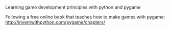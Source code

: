 Learning game development principles with python and pygame

Following a free online book that teaches how to make games with pygame:
http://inventwithpython.com/pygame/chapters/
